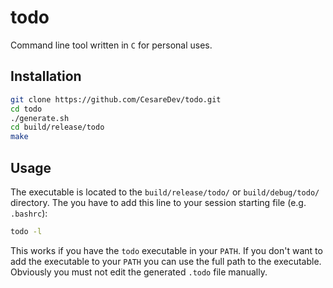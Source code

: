 # todo

Command line tool written in `C` for personal uses.

## Installation

```bash
git clone https://github.com/CesareDev/todo.git
cd todo
./generate.sh
cd build/release/todo
make
```

## Usage

The executable is located to the `build/release/todo/` or `build/debug/todo/` directory. The you have to add this line to your session starting file (e.g. `.bashrc`):

```bash
todo -l
```

This works if you have the `todo` executable in your `PATH`. If you don't want to add the executable to your `PATH` you can use the full path to the executable. Obviously you must not edit the generated `.todo` file manually.
